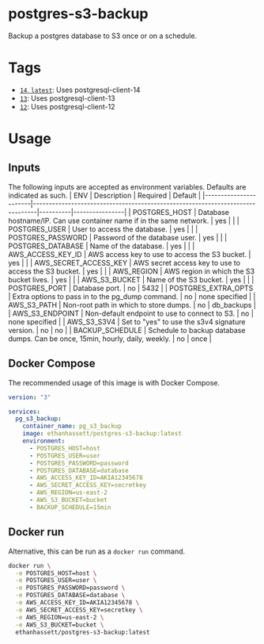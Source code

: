 # postgres-s3-backup

Backup a postgres database to S3 once or on a schedule.

# Tags

* [`14`, `latest`](Dockerfile): Uses postgresql-client-14
* [`13`](Dockerfile): Uses postgresql-client-13
* [`12`](Dockerfile): Uses postgresql-client-12

# Usage
## Inputs

The following inputs are accepted as environment variables. Defaults are indicated as such.
| ENV                   | Description                                                                   | Required | Default        |
|-----------------------|-------------------------------------------------------------------------------|----------|----------------|
| POSTGRES_HOST         | Database hostname/IP. Can use container name if in the same network.          | yes      |                |
| POSTGRES_USER         | User to access the database.                                                  | yes      |                |
| POSTGRES_PASSWORD     | Password of the database user.                                                | yes      |                |
| POSTGRES_DATABASE     | Name of the database.                                                         | yes      |                |
| AWS_ACCESS_KEY_ID     | AWS access key to use to access the S3 bucket.                                | yes      |                |
| AWS_SECRET_ACCESS_KEY | AWS secret access key to use to access the S3 bucket.                         | yes      |                |
| AWS_REGION            | AWS region in which the S3 bucket lives.                                      | yes      |                |
| AWS_S3_BUCKET         | Name of the S3 bucket.                                                        | yes      |                |
| POSTGRES_PORT         | Database port.                                                                | no       | 5432           |
| POSTGRES_EXTRA_OPTS   | Extra options to pass in to the pg_dump command.                              | no       | none specified |
| AWS_S3_PATH           | Non-root path in which to store dumps.                                        | no       | db_backups     |
| AWS_S3_ENDPOINT       | Non-default endpoint to use to connect to S3.                                 | no       | none specified |
| AWS_S3_S3V4           | Set to "yes" to use the s3v4 signature version.                               | no       | no             |
| BACKUP_SCHEDULE       | Schedule to backup database dumps. Can be once, 15min, hourly, daily, weekly. | no       | once           |

## Docker Compose

The recommended usage of this image is with Docker Compose.
```yaml
version: "3"

services:
  pg_s3_backup:
    container_name: pg_s3_backup
    image: ethanhassett/postgres-s3-backup:latest
    environment:
      - POSTGRES_HOST=host
      - POSTGRES_USER=user
      - POSTGRES_PASSWORD=password
      - POSTGRES_DATABASE=database
      - AWS_ACCESS_KEY_ID=AKIA12345678
      - AWS_SECRET_ACCESS_KEY=secretkey
      - AWS_REGION=us-east-2
      - AWS_S3_BUCKET=bucket
      - BACKUP_SCHEDULE=15min
```

## Docker run
Alternative, this can be run as a `docker run` command.
```sh
docker run \
  -e POSTGRES_HOST=host \
  -e POSTGRES_USER=user \
  -e POSTGRES_PASSWORD=password \
  -e POSTGRES_DATABASE=database \
  -e AWS_ACCESS_KEY_ID=AKIA12345678 \
  -e AWS_SECRET_ACCESS_KEY=secretkey \
  -e AWS_REGION=us-east-2 \
  -e AWS_S3_BUCKET=bucket \
  ethanhassett/postgres-s3-backup:latest
```